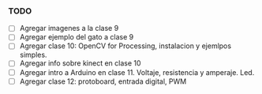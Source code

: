### TODO

- [ ] Agregar imagenes a la clase 9
- [ ] Agregar ejemplo del gato a clase 9
- [ ] Agregar clase 10: OpenCV for Processing, instalacion y ejemlpos simples.
- [ ] Agregar info sobre kinect en clase 10
- [ ] Agregar intro a Arduino en clase 11. Voltaje, resistencia y amperaje. Led.
- [ ] Agregar clase 12: protoboard, entrada digital, PWM

